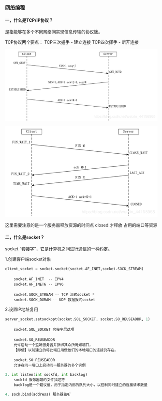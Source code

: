 ### 网络编程

#### 一，什么是TCP/IP协议？
是指能够在多个不同网络间实现信息传输的协议簇。


TCP协议两个要点：
TCP三次握手 - 建立连接
TCP四次挥手 - 断开连接

![numby](./三次握手.png)

![numby](./4次挥手.png)

这里需要注意的是一个服务器释放资源的时间点
closed 才释放 占用的端口等资源


####  二，什么是socket？
 socket “套接字”，它是计算机之间进行通信的一种约定。


1.创建客户端socket对象
```python
client_socket = socket.socket(socket.AF_INET,socket.SOCK_STREAM)

    socket.AF_INET  -- IPV4
    socket.AF_INET6 -- IPV6

    socket.SOCK_STREAM -- TCP 流式socket *
    socket.SOCK_DGRAM -- UDP 数据报式socket
```


2.设置IP地址复用
```python
server_socket.setsockopt(socket.SOL_SOCKET, socket.SO_REUSEADDR, 1)

    socket.SOL_SOCKET 套接字层选项

    socket.SO_REUSEADDR 
    允许启动一个监听服务器并捆绑其众所周知端口，
    【即使】以前建立的将此端口用做他们的本地端口的连接仍存在。

    socket.SO_REUSEADDR
    允许在同一端口上启动同一服务器的多个实例

```

```python
3. int listen(int sockfd, int backlog)
    sockfd 服务器端的文件描述符
    backlog是一个建议值，用于指定内部的队列大小，以控制同时建立的连接请求数量
```


```python
4. sock.bind(address) 服务器监听
```

